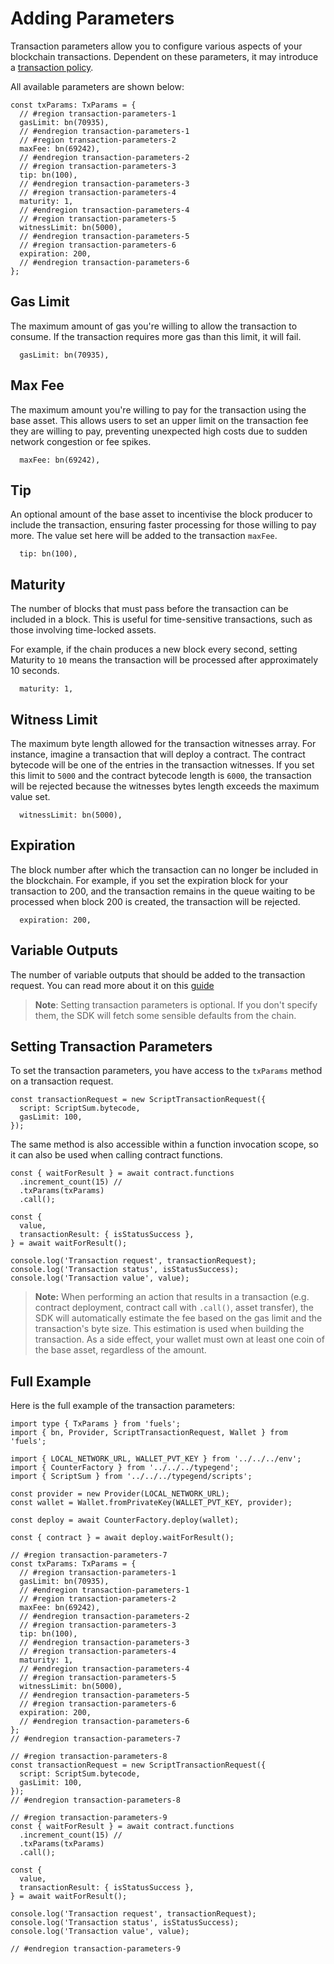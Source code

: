 # Adding Parameters

Transaction parameters allow you to configure various aspects of your blockchain transactions. Dependent on these parameters, it may introduce a [transaction policy](./adding-policies.md).

All available parameters are shown below:

```
const txParams: TxParams = {
  // #region transaction-parameters-1
  gasLimit: bn(70935),
  // #endregion transaction-parameters-1
  // #region transaction-parameters-2
  maxFee: bn(69242),
  // #endregion transaction-parameters-2
  // #region transaction-parameters-3
  tip: bn(100),
  // #endregion transaction-parameters-3
  // #region transaction-parameters-4
  maturity: 1,
  // #endregion transaction-parameters-4
  // #region transaction-parameters-5
  witnessLimit: bn(5000),
  // #endregion transaction-parameters-5
  // #region transaction-parameters-6
  expiration: 200,
  // #endregion transaction-parameters-6
};
```

## Gas Limit

The maximum amount of gas you're willing to allow the transaction to consume. If the transaction requires more gas than this limit, it will fail.

```
  gasLimit: bn(70935),
```

## Max Fee

The maximum amount you're willing to pay for the transaction using the base asset. This allows users to set an upper limit on the transaction fee they are willing to pay, preventing unexpected high costs due to sudden network congestion or fee spikes.

```
  maxFee: bn(69242),
```

## Tip

An optional amount of the base asset to incentivise the block producer to include the transaction, ensuring faster processing for those willing to pay more. The value set here will be added to the transaction `maxFee`.

```
  tip: bn(100),
```

## Maturity

The number of blocks that must pass before the transaction can be included in a block. This is useful for time-sensitive transactions, such as those involving time-locked assets.

For example, if the chain produces a new block every second, setting Maturity to `10` means the transaction will be processed after approximately 10 seconds.

```
  maturity: 1,
```

## Witness Limit

The maximum byte length allowed for the transaction witnesses array. For instance, imagine a transaction that will deploy a contract. The contract bytecode will be one of the entries in the transaction witnesses. If you set this limit to `5000` and the contract bytecode length is `6000`, the transaction will be rejected because the witnesses bytes length exceeds the maximum value set.

```
  witnessLimit: bn(5000),
```

## Expiration

The block number after which the transaction can no longer be included in the blockchain. For example, if you set the expiration block for your transaction to 200, and the transaction remains in the queue waiting to be processed when block 200 is created, the transaction will be rejected.

```
  expiration: 200,
```

## Variable Outputs

The number of variable outputs that should be added to the transaction request. You can read more about it on this [guide](../contracts/variable-outputs.md)

> **Note**: Setting transaction parameters is optional. If you don't specify them, the SDK will fetch some sensible defaults from the chain.

## Setting Transaction Parameters

To set the transaction parameters, you have access to the `txParams` method on a transaction request.

```
const transactionRequest = new ScriptTransactionRequest({
  script: ScriptSum.bytecode,
  gasLimit: 100,
});
```

The same method is also accessible within a function invocation scope, so it can also be used when calling contract functions.

```
const { waitForResult } = await contract.functions
  .increment_count(15) //
  .txParams(txParams)
  .call();

const {
  value,
  transactionResult: { isStatusSuccess },
} = await waitForResult();

console.log('Transaction request', transactionRequest);
console.log('Transaction status', isStatusSuccess);
console.log('Transaction value', value);
```

> **Note:** When performing an action that results in a transaction (e.g. contract deployment, contract call with `.call()`, asset transfer), the SDK will automatically estimate the fee based on the gas limit and the transaction's byte size. This estimation is used when building the transaction. As a side effect, your wallet must own at least one coin of the base asset, regardless of the amount.

## Full Example

Here is the full example of the transaction parameters:

```
import type { TxParams } from 'fuels';
import { bn, Provider, ScriptTransactionRequest, Wallet } from 'fuels';

import { LOCAL_NETWORK_URL, WALLET_PVT_KEY } from '../../../env';
import { CounterFactory } from '../../../typegend';
import { ScriptSum } from '../../../typegend/scripts';

const provider = new Provider(LOCAL_NETWORK_URL);
const wallet = Wallet.fromPrivateKey(WALLET_PVT_KEY, provider);

const deploy = await CounterFactory.deploy(wallet);

const { contract } = await deploy.waitForResult();

// #region transaction-parameters-7
const txParams: TxParams = {
  // #region transaction-parameters-1
  gasLimit: bn(70935),
  // #endregion transaction-parameters-1
  // #region transaction-parameters-2
  maxFee: bn(69242),
  // #endregion transaction-parameters-2
  // #region transaction-parameters-3
  tip: bn(100),
  // #endregion transaction-parameters-3
  // #region transaction-parameters-4
  maturity: 1,
  // #endregion transaction-parameters-4
  // #region transaction-parameters-5
  witnessLimit: bn(5000),
  // #endregion transaction-parameters-5
  // #region transaction-parameters-6
  expiration: 200,
  // #endregion transaction-parameters-6
};
// #endregion transaction-parameters-7

// #region transaction-parameters-8
const transactionRequest = new ScriptTransactionRequest({
  script: ScriptSum.bytecode,
  gasLimit: 100,
});
// #endregion transaction-parameters-8

// #region transaction-parameters-9
const { waitForResult } = await contract.functions
  .increment_count(15) //
  .txParams(txParams)
  .call();

const {
  value,
  transactionResult: { isStatusSuccess },
} = await waitForResult();

console.log('Transaction request', transactionRequest);
console.log('Transaction status', isStatusSuccess);
console.log('Transaction value', value);

// #endregion transaction-parameters-9
```
